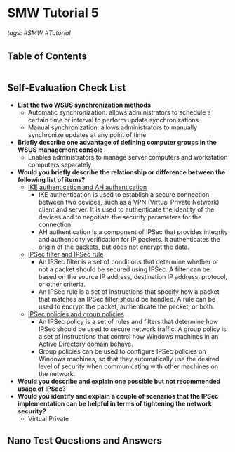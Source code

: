 # SMW Tutorial 5

###### tags: #SMW #Tutorial 

## Table of Contents
```toc
```

## Self-Evaluation Check List
- **List the two WSUS synchronization methods**
	- Automatic synchronization: allows administrators to schedule a certain time or interval to perform update synchronizations
	- Manual synchronization: allows administrators to manually synchronize updates at any point of time
- **Briefly describe one advantage of defining computer groups in the WSUS management console**
	- Enables administrators to manage server computers and workstation computers separately
- **Would you briefly describe the relationship or difference between the following list of items?**
	- <u>IKE authentication and AH authentication</u>
		- IKE authentication is used to establish a secure connection between two devices, such as a VPN (Virtual Private Network) client and server. It is used to authenticate the identity of the devices and to negotiate the security parameters for the connection. 
		- AH authentication is a component of IPSec that provides integrity and authenticity verification for IP packets. It authenticates the origin of the packets, but does not encrypt the data.
	- <u>IPSec filter and IPSec rule</u>
		- An IPSec filter is a set of conditions that determine whether or not a packet should be secured using IPSec. A filter can be based on the source IP address, destination IP address, protocol, or other criteria. 
		- An IPSec rule is a set of instructions that specify how a packet that matches an IPSec filter should be handled. A rule can be used to encrypt the packet, authenticate the packet, or both.
	- <u>IPSec policies and group policies</u>
		- An IPSec policy is a set of rules and filters that determine how IPSec should be used to secure network traffic. A group policy is a set of instructions that control how Windows machines in an Active Directory domain behave. 
		- Group policies can be used to configure IPSec policies on Windows machines, so that they automatically use the desired level of security when communicating with other machines on the network.
- **Would you describe and explain one possible but not recommended usage of IPSec?**
- **Would you identify and explain a couple of scenarios that the IPSec implementation can be helpful in terms of tightening the network security?**
	- Virtual Private 

## Nano Test Questions and Answers